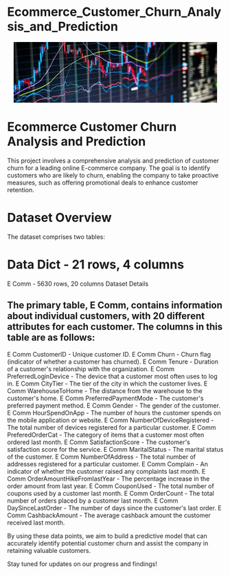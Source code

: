 # Ecommerce_Customer_Churn_Analysis_and_Prediction
<img src="https://github.com/Leangonplu/Times_Series_Analysis_ARIMA/blob/main/assets/image.jpg" alt="ML-cover" style="display: block; margin: 0 auto;">

# Ecommerce Customer Churn Analysis and Prediction
This project involves a comprehensive analysis and prediction of customer churn for a leading online E-commerce company. The goal is to identify customers who are likely to churn, enabling the company to take proactive measures, such as offering promotional deals to enhance customer retention.

# Dataset Overview
The dataset comprises two tables:

# Data Dict - 21 rows, 4 columns
E Comm - 5630 rows, 20 columns
Dataset Details


## The primary table, E Comm, contains information about individual customers, with 20 different attributes for each customer. The columns in this table are as follows:

E Comm CustomerID - Unique customer ID.
E Comm Churn - Churn flag (indicator of whether a customer has churned).
E Comm Tenure - Duration of a customer's relationship with the organization.
E Comm PreferredLoginDevice - The device that a customer most often uses to log in.
E Comm CityTier - The tier of the city in which the customer lives.
E Comm WarehouseToHome - The distance from the warehouse to the customer's home.
E Comm PreferredPaymentMode - The customer's preferred payment method.
E Comm Gender - The gender of the customer.
E Comm HourSpendOnApp - The number of hours the customer spends on the mobile application or website.
E Comm NumberOfDeviceRegistered - The total number of devices registered for a particular customer.
E Comm PreferedOrderCat - The category of items that a customer most often ordered last month.
E Comm SatisfactionScore - The customer's satisfaction score for the service.
E Comm MaritalStatus - The marital status of the customer.
E Comm NumberOfAddress - The total number of addresses registered for a particular customer.
E Comm Complain - An indicator of whether the customer raised any complaints last month.
E Comm OrderAmountHikeFromlastYear - The percentage increase in the order amount from last year.
E Comm CouponUsed - The total number of coupons used by a customer last month.
E Comm OrderCount - The total number of orders placed by a customer last month.
E Comm DaySinceLastOrder - The number of days since the customer's last order.
E Comm CashbackAmount - The average cashback amount the customer received last month.

By using these data points, we aim to build a predictive model that can accurately identify potential customer churn and assist the company in retaining valuable customers.

Stay tuned for updates on our progress and findings!

